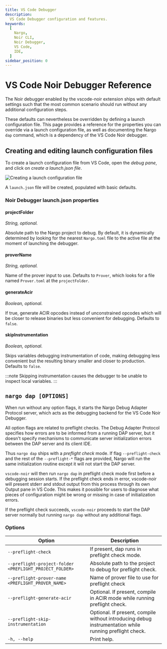 ```yaml
---
title: VS Code Debugger
description:
  VS Code Debugger configuration and features.
keywords:
  [
    Nargo,
    Noir CLI,
    Noir Debugger,
    VS Code,
    IDE,
  ]
sidebar_position: 0
---
```


# VS Code Noir Debugger Reference

The Noir debugger enabled by the vscode-noir extension ships with default settings such that the most common scenario should run without any additional configuration steps.

These defaults can nevertheless be overridden by defining a launch configuration file. This page provides a reference for the properties you can override via a launch configuration file, as well as documenting the Nargo `dap` command, which is a dependency of the VS Code Noir debugger. 


## Creating and editing launch configuration files

To create a launch configuration file from VS Code, open the _debug pane_, and click on _create a launch.json file_. 

![Creating a launch configuration file](@site/static/img/debugger/ref1-create-launch.png)

A `launch.json` file will be created, populated with basic defaults. 

### Noir Debugger launch.json properties

#### projectFolder

_String, optional._

Absolute path to the Nargo project to debug. By default, it is dynamically determined by looking for the nearest `Nargo.toml` file to the active file at the moment of launching the debugger. 

#### proverName

_String, optional._

Name of the prover input to use. Defaults to `Prover`, which looks for a file named `Prover.toml` at the `projectFolder`.

#### generateAcir

_Boolean, optional._

If true, generate ACIR opcodes instead of unconstrained opcodes which will be closer to release binaries but less convenient for debugging. Defaults to `false`.
                
#### skipInstrumentation

_Boolean, optional._

Skips variables debugging instrumentation of code, making debugging less convenient but the resulting binary smaller and closer to production. Defaults to `false`.

:::note
Skipping instrumentation causes the debugger to be unable to inspect local variables.
:::

## `nargo dap [OPTIONS]`

When run without any option flags, it starts the Nargo Debug Adapter Protocol server, which acts as the debugging backend for the VS Code Noir Debugger. 

All option flags are related to preflight checks. The Debug Adapter Protocol specifies how errors are to be informed from a running DAP server, but it doesn't specify mechanisms to communicate server initialization errors between the DAP server and its client IDE. 

Thus `nargo dap` ships with a _preflight check_ mode. If flag `--preflight-check` and the rest of the `--preflight-*` flags are provided, Nargo will run the same initialization routine except it will not start the DAP server.

`vscode-noir` will then run `nargo dap` in preflight check mode first before a debugging session starts. If the preflight check ends in error, vscode-noir will present stderr and stdout output from this process through its own Output pane in VS Code. This makes it possible for users to diagnose what pieces of configuration might be wrong or missing in case of initialization errors.

If the preflight check succeeds, `vscode-noir` proceeds to start the DAP server normally but running `nargo dap` without any additional flags.

### Options

| Option                                  | Description                                                                         |
| --------------------------------------------------------- | --------------------------------------------------------------------------------------------------------- |
| `--preflight-check`                     | If present, dap runs in preflight check mode.                               |
| `--preflight-project-folder <PREFLIGHT_PROJECT_FOLDER>`   | Absolute path to the project to debug for preflight check.                        |
| `--preflight-prover-name <PREFLIGHT_PROVER_NAME>`       | Name of prover file to use for preflight check                              |
| `--preflight-generate-acir`                 | Optional. If present, compile in ACIR mode while running preflight check.                                 |
| `--preflight-skip-instrumentation`            | Optional. If present, compile without introducing debug instrumentation while running preflight check.  |
| `-h, --help`                            | Print help.                                               |
